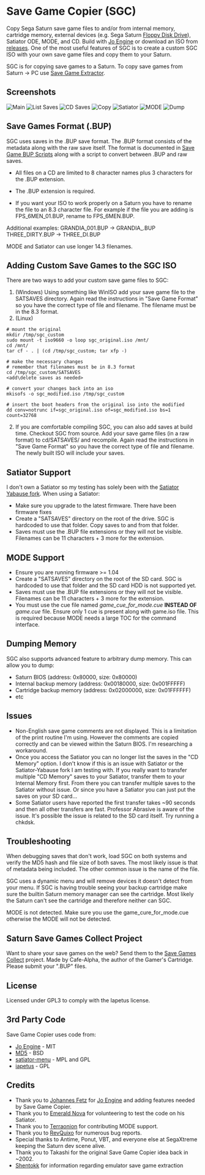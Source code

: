 # Save Game Copier (SGC)
Copy Sega Saturn save game files to and/or from internal memory, cartridge memory, external devices (e.g. Sega Saturn [Floppy Disk Drive](https://segaretro.org/Saturn_Floppy_Drive)), Satiator ODE, MODE, and CD. Build with [Jo Engine](https://github.com/johannes-fetz/joengine) or download an ISO from [releases](https://github.com/slinga-homebrew/Save-Game-Copier/releases). One of the most useful features of SGC is to create a custom SGC ISO with your own save game files and copy them to your Saturn.

SGC is for copying save games to a Saturn. To copy save games from Saturn -> PC use [Save Game Extractor](https://github.com/slinga-homebrew/Save-Game-Extractor).

## Screenshots
![Main](screenshots/main.png)
![List Saves](screenshots/saves.png)
![CD Saves](screenshots/cd.png)
![Copy](screenshots/copy.png)
![Satiator](screenshots/satiator.png)
![MODE](screenshots/mode.png)
![Dump](screenshots/dump.png)

## Save Games Format (.BUP)
SGC uses saves in the .BUP save format. The .BUP format consists of the metadata along with the raw save itself. The format is documented in [Save Game BUP Scripts](https://github.com/slinga-homebrew/Save-Game-BUP-Scripts) along with a script to convert between .BUP and raw saves. 

* All files on a CD are limited to 8 character names plus 3 characters for the .BUP extension.
* The .BUP extension is required. 

* If you want your ISO to work properly on a Saturn you have to rename the file to an 8.3 character file. For example if the file you are adding is FPS_6MEN_01.BUP, rename to FPS_6MEN.BUP.

Additional examples:
GRANDIA_001.BUP -> GRANDIA_.BUP
THREE_DIRTY.BUP -> THREE_DI.BUP

MODE and Satiator can use longer 14.3 filenames. 

## Adding Custom Save Games to the SGC ISO
There are two ways to add your custom save game files to SGC:
1) (Windows) Using something like WinISO add your save game file to the SATSAVES directory. Again read the instructions in "Save Game Format" so you have the correct type of file and filename. The filename must be in the 8.3 format.
1) (Linux)
```
# mount the original
mkdir /tmp/sgc_custom
sudo mount -t iso9660 -o loop sgc_original.iso /mnt/
cd /mnt/
tar cf - . | (cd /tmp/sgc_custom; tar xfp -)

# make the necessary changes
# remember that filenames must be in 8.3 format
cd /tmp/sgc_custom/SATSAVES
<add\delete saves as needed>

# convert your changes back into an iso
mkisofs -o sgc_modified.iso /tmp/sgc_custom

# insert the boot headers from the original iso into the modified
dd conv=notrunc if=sgc_original.iso of=sgc_modified.iso bs=1 count=32768
```

2) If you are comfortable compiling SGC, you can also add saves at build time. Checkout SGC from source. Add your save game files (in a raw format) to cd/SATSAVES/ and recompile. Again read the instructions in "Save Game Format" so you have the correct type of file and filename.  The newly built ISO will include your saves.

## Satiator Support
I don't own a Satiator so my testing has solely been with the [Satiator Yabause fork](https://github.com/satiator/satiator-yabause). When using a Satiator:
* Make sure you upgrade to the latest firmware. There have been firmware fixes
* Create a "SATSAVES" directory on the root of the drive. SGC is hardcoded to use that folder. Copy saves to and from that folder.
* Saves must use the .BUP file extensions or they will not be visible. Filenames can be 11 characters + 3 more for the extension. 

## MODE Support
* Ensure you are running firmware >= 1.04
* Create a "SATSAVES" directory on the root of the SD card. SGC is hardcoded to use that folder and the SD card HDD is not supported yet. 
* Saves must use the .BUP file extensions or they will not be visible. Filenames can be 11 characters + 3 more for the extension. 
* You must use the cue file named *game_cue_for_mode.cue* **INSTEAD OF** *game.cue* file. Ensure only 1 cue is present along with game.iso file. This is required because MODE needs a large TOC for the command interface.

## Dumping Memory
SGC also supports advanced feature to arbitrary dump memory. This can allow you to dump:
* Saturn BIOS (address: 0x80000, size: 0x80000)
* Internal backup memory (address: 0x00180000, size: 0x001FFFFF)
* Cartridge backup memory (address: 0x02000000, size: 0x01FFFFFF)
* etc

## Issues
* Non-English save game comments are not displayed. This is a limitation of the print routine I'm using. However the comments are copied correctly and can be viewed within the Saturn BIOS. I'm researching a workaround.  
* Once you access the Satiator you can no longer list the saves in the "CD Memory" option. I don't know if this is an issue with Satiator or the Satiator-Yabause fork I am testing with. If you really want to transfer multiple "CD Memory" saves to your Satiator, transfer them to your Internal Memory first. From there you can transfer multiple saves to the Satiator without issue. Or since you have a Satiator you can just put the saves on your SD card...
* Some Satiator users have reported the first transfer takes ~90 seconds and then all other transfers are fast. Professor Abrasive is aware of the issue. It's possible the issue is related to the SD card itself. Try running a chkdsk.

## Troubleshooting
When debugging saves that don't work, load SGC on both systems and verify the MD5 hash and file size of both saves. The most likely issue is that of metadata being included. The other common issue is the name of the file.

SGC uses a dynamic menu and will remove devices it doesn't detect from your menu. If SGC is having trouble seeing your backup cartridge make sure the builtin Saturn memory manager can see the cartridge. Most likely the Saturn can't see the cartridge and therefore neither can SGC.

MODE is not detected. Make sure you use the game_cure_for_mode.cue otherwise the MODE will not be detected.

## Saturn Save Games Collect Project
Want to share your save games on the web? Send them to the [Save Games Collect](https://ppcenter.webou.net/pskai/savedata/) project. Made by Cafe-Alpha, the author of the Gamer's Cartridge. Please submit your ".BUP" files. 

## License
Licensed under GPL3 to comply with the Iapetus license.

## 3rd Party Code
Save Game Copier uses code from:
* [Jo Engine](https://github.com/johannes-fetz/joengine) - MIT
* [MD5](http://openwall.info/wiki/people/solar/software/public-domain-source-code/md5) - BSD
* [satiator-menu](https://github.com/satiator/satiator-menu) - MPL and GPL
* [iapetus](https://github.com/cyberwarriorx/iapetus) - GPL

## Credits
* Thank you to [Johannes Fetz](https://github.com/Johannes-Fetz) for [Jo Engine](https://github.com/johannes-fetz/joengine) and adding features needed by Save Game Copier.  
* Thank you to [Emerald Nova](https://github.com/EmeraldNova) for volunteering to test the code on his Satiator.
* Thank you to [Terraonion](https://github.com/Terraonion-dev) for contributing MODE support.
* Thank you to [RevQuixo](https://github.com/RevQuixo) for numerous bug reports. 
* Special thanks to Antime, Ponut, VBT, and everyone else at SegaXtreme keeping the Saturn dev scene alive.
* Thank you to Takashi for the original Save Game Copier idea back in ~2002.
* [Shentokk](https://github.com/Shentokk) for information regarding emulator save game extraction
